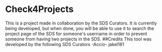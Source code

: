 # Check4Projects
This is a project made in collaboration by the SDS Curators. It is currently being developed, but when done, you will be able to use it to search the project page of the SDS for someone's username in order to prevent someone from having two projects in the SDS.
##Credits
This tool was developed by the following SDS Curators
-Accio-
jakel181
